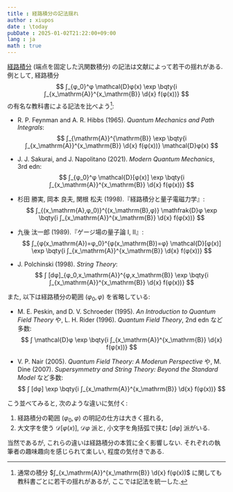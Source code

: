 ```yaml
---
title : 経路積分の記法揺れ
author : xiupos
date : \today
pubDate : 2025-01-02T21:22:00+09:00
lang : ja
math : true
---
```



[経路積分](/blog/note/functional/#%E6%B1%8E%E9%96%A2%E6%95%B0%E7%A9%8D%E5%88%86) (端点を固定した汎関数積分) の記法は文献によって若干の揺れがある. 例として, 経路積分
$$
∫_{φ_0}^φ \mathcal{D}φ(x) \exp \bqty{i ∫_{x_\mathrm{A}}^{x_\mathrm{B}} \d{x} f(φ(x))}
$$
の有名な教科書による記法を比べよう[^int]:

[^int]: 通常の積分 $∫_{x_\mathrm{A}}^{x_\mathrm{B}} \d{x} f(φ(x))$ に関しても教科書ごとに若干の揺れがあるが, ここでは記法を統一した.

- R. P. Feynman and A. R. Hibbs (1965). _Quantum Mechanics and Path Integrals_:
    $$
    ∫_{\mathrm{A}}^{\mathrm{B}} \exp \bqty{i ∫_{x_\mathrm{A}}^{x_\mathrm{B}} \d{x} f(φ(x))} \mathcal{D}φ(x)
    $$

- J. J. Sakurai, and J. Napolitano (2021). _Modern Quantum Mechanics_, 3rd edn:
    $$
    ∫_{φ_0}^φ \mathcal{D}[φ(x)] \exp \bqty{i ∫_{x_\mathrm{A}}^{x_\mathrm{B}} \d{x} f(φ(x))}
    $$

- 杉田 勝実, 岡本 良夫, 関根 松夫 (1998).『経路積分と量子電磁力学』:
    $$
    ∫_{(x_\mathrm{A},φ_0)}^{(x_\mathrm{B},φ)} \mathfrak{D}φ \exp \bqty{i ∫_{x_\mathrm{A}}^{x_\mathrm{B}} \d{x} f(φ(x))}
    $$

- 九後 汰一郎 (1989).『ゲージ場の量子論 I, II』:
    $$
    ∫_{φ(x_\mathrm{A})=φ_0}^{φ(x_\mathrm{B})=φ} \mathcal{D}[φ(x)] \exp \bqty{i ∫_{x_\mathrm{A}}^{x_\mathrm{B}} \d{x} f(φ(x))}
    $$

- J. Polchinski (1998). _String Theory_:
    $$
    ∫ [dφ]_{φ_0,x_\mathrm{A}}^{φ,x_\mathrm{B}} \exp \bqty{i ∫_{x_\mathrm{A}}^{x_\mathrm{B}} \d{x} f(φ(x))}
    $$

また, 以下は経路積分の範囲 $(φ_0, φ)$ を省略している:

- M. E. Peskin, and D. V. Schroeder (1995). _An Introduction to Quantum Field Theory_ や, L. H. Rider (1996). _Quantum Field Theory_, 2nd edn など多数:
    $$
    ∫ \mathcal{D}φ \exp \bqty{i ∫_{x_\mathrm{A}}^{x_\mathrm{B}} \d{x} f(φ(x))}
    $$

- V. P. Nair (2005). _Quantum Field Theory: A Moderun Perspective_ や, M. Dine (2007). _Supersymmetry and String Theory: Beyond the Standard Model_ など多数:
    $$
    ∫ [dφ] \exp \bqty{i ∫_{x_\mathrm{A}}^{x_\mathrm{B}} \d{x} f(φ(x))}
    $$

こう並べてみると, 次のような違いに気付く:

1.  経路積分の範囲 $(φ_0, φ)$ の明記の仕方は大きく揺れる,
1.  大文字を使う $\mathcal{D}[φ(x)]$, $\mathcal{D}φ$ 派と, 小文字を角括弧で挟む $[dφ]$ 派がいる.

当然であるが, これらの違いは経路積分の本質に全く影響しない. それぞれの執筆者の趣味趣向を感じられて楽しい, 程度の気付きである.
